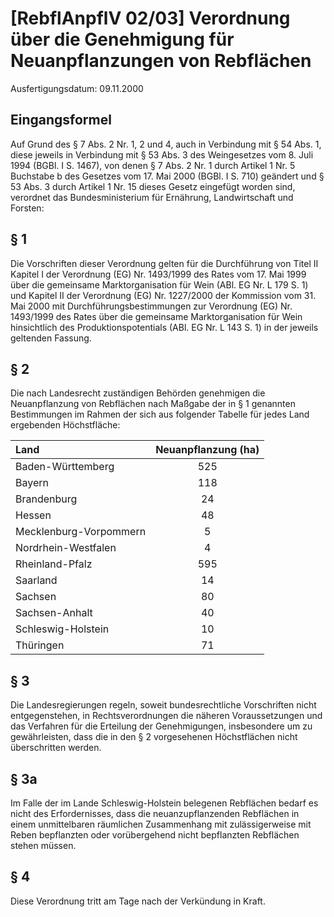 # [RebflAnpflV 02/03] Verordnung über die Genehmigung für Neuanpflanzungen von Rebflächen

Ausfertigungsdatum: 09.11.2000

 

## Eingangsformel

Auf Grund des § 7 Abs. 2 Nr. 1, 2 und 4, auch in Verbindung mit § 54 Abs. 1, diese jeweils in Verbindung mit § 53 Abs. 3 des Weingesetzes vom 8. Juli 1994 (BGBl. I S. 1467), von denen § 7 Abs. 2 Nr. 1 durch Artikel 1 Nr. 5 Buchstabe b des Gesetzes vom 17. Mai 2000 (BGBl. I S. 710) geändert und § 53 Abs. 3 durch Artikel 1 Nr. 15 dieses Gesetz eingefügt worden sind, verordnet das Bundesministerium für Ernährung, Landwirtschaft und Forsten:


## § 1

Die Vorschriften dieser Verordnung gelten für die Durchführung von Titel II Kapitel I der Verordnung (EG) Nr. 1493/1999 des Rates vom 17. Mai 1999 über die gemeinsame Marktorganisation für Wein (ABl. EG Nr. L 179 S. 1) und Kapitel II der Verordnung (EG) Nr. 1227/2000 der Kommission vom 31. Mai 2000 mit Durchführungsbestimmungen zur Verordnung (EG) Nr. 1493/1999 des Rates über die gemeinsame Marktorganisation für Wein hinsichtlich des Produktionspotentials (ABl. EG Nr. L 143 S. 1) in der jeweils geltenden Fassung.


## § 2

Die nach Landesrecht zuständigen Behörden genehmigen die Neuanpflanzung von Rebflächen nach Maßgabe der in § 1 genannten Bestimmungen im Rahmen der sich aus folgender Tabelle für jedes Land ergebenden Höchstfläche:  

| Land                   | Neuanpflanzung (ha) |
|:-----------------------|:-------------------:|
| Baden-Württemberg      |         525         |
| Bayern                 |         118         |
| Brandenburg            |         24          |
| Hessen                 |         48          |
| Mecklenburg-Vorpommern |          5          |
| Nordrhein-Westfalen    |          4          |
| Rheinland-Pfalz        |         595         |
| Saarland               |         14          |
| Sachsen                |         80          |
| Sachsen-Anhalt         |         40          |
| Schleswig-Holstein     |         10          |
| Thüringen              |         71          |


## § 3

Die Landesregierungen regeln, soweit bundesrechtliche Vorschriften nicht entgegenstehen, in Rechtsverordnungen die näheren Voraussetzungen und das Verfahren für die Erteilung der Genehmigungen, insbesondere um zu gewährleisten, dass die in den § 2 vorgesehenen Höchstflächen nicht überschritten werden.


## § 3a

Im Falle der im Lande Schleswig-Holstein belegenen Rebflächen bedarf es nicht des Erfordernisses, dass die neuanzupflanzenden Rebflächen in einem unmittelbaren räumlichen Zusammenhang mit zulässigerweise mit Reben bepflanzten oder vorübergehend nicht bepflanzten Rebflächen stehen müssen.


## § 4

Diese Verordnung tritt am Tage nach der Verkündung in Kraft.

